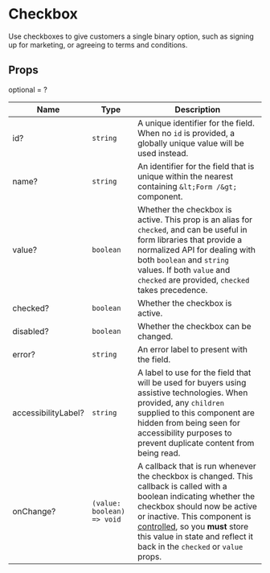 # Checkbox

Use checkboxes to give customers a single binary option, such as signing up for marketing, or agreeing to terms and conditions.

## Props
optional = ?

| Name | Type | Description |
| --- | --- | --- |
| id? | <code>string</code> | A unique identifier for the field. When no `id` is provided, a globally unique value will be used instead.  |
| name? | <code>string</code> | An identifier for the field that is unique within the nearest containing `&lt;Form /&gt;` component.  |
| value? | <code>boolean</code> | Whether the checkbox is active. This prop is an alias for `checked`, and can be useful in form libraries that provide a normalized API for dealing with both `boolean` and `string` values. If both `value` and `checked` are provided, `checked` takes precedence.  |
| checked? | <code>boolean</code> | Whether the checkbox is active.  |
| disabled? | <code>boolean</code> | Whether the checkbox can be changed.  |
| error? | <code>string</code> | An error label to present with the field.  |
| accessibilityLabel? | <code>string</code> | A label to use for the field that will be used for buyers using assistive technologies. When provided, any `children` supplied to this component are hidden from being seen for accessibility purposes to prevent duplicate content from being read.  |
| onChange? | <code>(value: boolean) => void</code> |  A callback that is run whenever the checkbox is changed. This callback is called with a boolean indicating whether the checkbox should now be active or inactive. This component is [controlled](https://reactjs.org/docs/forms.html#controlled-components), so you **must** store this value in state and reflect it back in the `checked` or `value` props.    |
